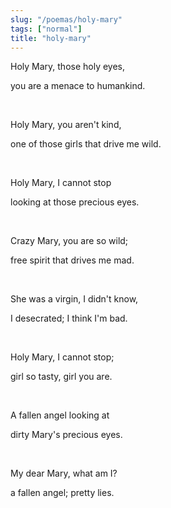 ```yaml
---
slug: "/poemas/holy-mary"
tags: ["normal"]
title: "holy-mary"
---
```

Holy Mary, those holy eyes, 

you are a menace to humankind.

&nbsp;

Holy Mary, you aren't kind, 

one of those girls that drive me wild.

&nbsp;

Holy Mary, I cannot stop 

looking at those precious eyes.

&nbsp;

Crazy Mary, you are so wild;

free spirit that drives me mad.

&nbsp;

She was a virgin, I didn't know, 

I desecrated; I think I'm bad.

&nbsp;

Holy Mary, I cannot stop;

girl so tasty, girl you are.

&nbsp;

A fallen angel looking at 

dirty Mary's precious eyes.

&nbsp;

My dear Mary, what am I?

a fallen angel; pretty lies.